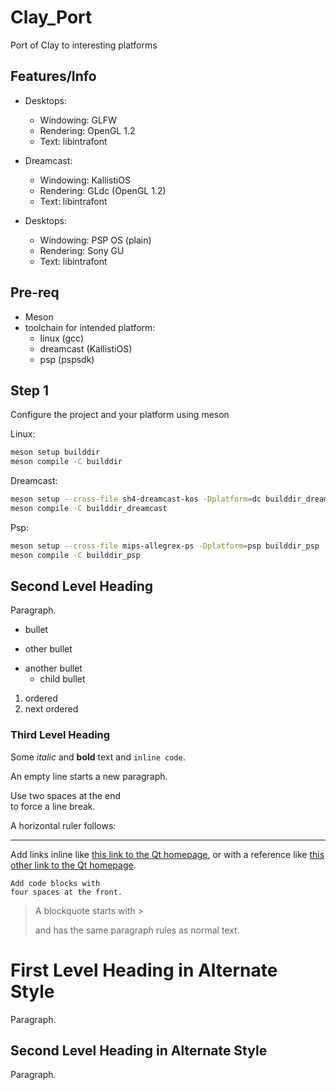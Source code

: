 # Clay_Port

Port of Clay to interesting platforms

## Features/Info

- Desktops: 
  - Windowing: GLFW
  - Rendering: OpenGL 1.2
  - Text: libintrafont
  
- Dreamcast: 
  - Windowing: KallistiOS
  - Rendering: GLdc (OpenGL 1.2)
  - Text: libintrafont
    
- Desktops: 
  - Windowing: PSP OS (plain)
  - Rendering: Sony GU
  - Text: libintrafont

## Pre-req

- Meson
- toolchain for intended platform:
  - linux (gcc)
  - dreamcast (KallistiOS)
  - psp (pspsdk)

## Step 1

Configure the project and your platform using meson

Linux:
```bash
meson setup builddir
meson compile -C builddir
```

Dreamcast:
```bash
meson setup --cross-file sh4-dreamcast-kos -Dplatform=dc builddir_dreamcast
meson compile -C builddir_dreamcast
```

Psp:
```bash
meson setup --cross-file mips-allegrex-ps -Dplatform=psp builddir_psp
meson compile -C builddir_psp
```

## Second Level Heading

Paragraph.

- bullet
+ other bullet
* another bullet
    * child bullet

1. ordered
2. next ordered

### Third Level Heading

Some *italic* and **bold** text and `inline code`.

An empty line starts a new paragraph.

Use two spaces at the end  
to force a line break.

A horizontal ruler follows:

---

Add links inline like [this link to the Qt homepage](https://www.qt.io),
or with a reference like [this other link to the Qt homepage][1].

    Add code blocks with
    four spaces at the front.

> A blockquote
> starts with >
>
> and has the same paragraph rules as normal text.

First Level Heading in Alternate Style
======================================

Paragraph.

Second Level Heading in Alternate Style
---------------------------------------

Paragraph.

[1]: https://www.qt.io
